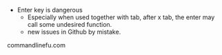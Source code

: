 

- Enter key is dangerous
  - Especially when used together with tab, after x tab, the enter may call some undesired function.
  - new issues in Github by mistake.


commandlinefu.com

